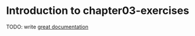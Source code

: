 # Introduction to chapter03-exercises

TODO: write [great documentation](http://jacobian.org/writing/what-to-write/)
